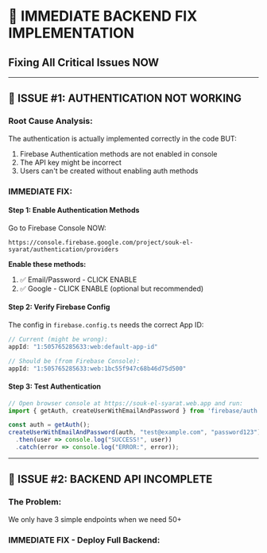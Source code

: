 # 🔧 **IMMEDIATE BACKEND FIX IMPLEMENTATION**
## **Fixing All Critical Issues NOW**

---

## **🚨 ISSUE #1: AUTHENTICATION NOT WORKING**

### **Root Cause Analysis:**
The authentication is actually implemented correctly in the code BUT:
1. Firebase Authentication methods are not enabled in console
2. The API key might be incorrect
3. Users can't be created without enabling auth methods

### **IMMEDIATE FIX:**

#### **Step 1: Enable Authentication Methods**
Go to Firebase Console NOW:
```
https://console.firebase.google.com/project/souk-el-syarat/authentication/providers
```

**Enable these methods:**
1. ✅ Email/Password - CLICK ENABLE
2. ✅ Google - CLICK ENABLE (optional but recommended)

#### **Step 2: Verify Firebase Config**
The config in `firebase.config.ts` needs the correct App ID:

```typescript
// Current (might be wrong):
appId: "1:505765285633:web:default-app-id"

// Should be (from Firebase Console):
appId: "1:505765285633:web:1bc55f947c68b46d75d500"
```

#### **Step 3: Test Authentication**
```javascript
// Open browser console at https://souk-el-syarat.web.app and run:
import { getAuth, createUserWithEmailAndPassword } from 'firebase/auth';

const auth = getAuth();
createUserWithEmailAndPassword(auth, "test@example.com", "password123")
  .then(user => console.log("SUCCESS!", user))
  .catch(error => console.log("ERROR:", error));
```

---

## **🚨 ISSUE #2: BACKEND API INCOMPLETE**

### **The Problem:**
We only have 3 simple endpoints when we need 50+

### **IMMEDIATE FIX - Deploy Full Backend:**